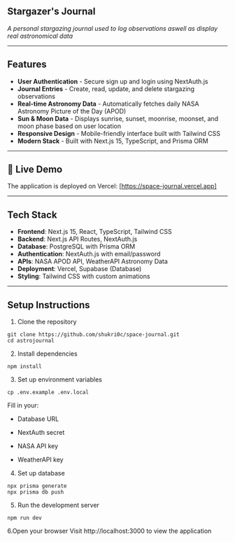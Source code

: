 ## Stargazer's Journal

_A personal stargazing journal used to log observations aswell as display real astronomical data_

---

## Features

- **User Authentication** - Secure sign up and login using NextAuth.js
- **Journal Entries** - Create, read, update, and delete stargazing observations
- **Real-time Astronomy Data** - Automatically fetches daily NASA Astronomy Picture of the Day (APOD)
- **Sun & Moon Data** - Displays sunrise, sunset, moonrise, moonset, and moon phase based on user location
- **Responsive Design** - Mobile-friendly interface built with Tailwind CSS
- **Modern Stack** - Built with Next.js 15, TypeScript, and Prisma ORM
  
---

## 🚀 Live Demo
The application is deployed on Vercel: 
[https://space-journal.vercel.app]

---

## Tech Stack

- **Frontend**: Next.js 15, React, TypeScript, Tailwind CSS
- **Backend**: Next.js API Routes, NextAuth.js
- **Database**: PostgreSQL with Prisma ORM
- **Authentication**: NextAuth.js with email/password
- **APIs**: NASA APOD API, WeatherAPI Astronomy Data
- **Deployment**: Vercel, Supabase (Database)
- **Styling**: Tailwind CSS with custom animations

---

## Setup Instructions

1. Clone the repository

```
git clone https://github.com/shukri0c/space-journal.git
cd astrojournal
```

2. Install dependencies

```
npm install
```

3. Set up environment variables

```
cp .env.example .env.local
```
Fill in your:

- Database URL

- NextAuth secret

- NASA API key

- WeatherAPI key

4. Set up database
```
npx prisma generate
npx prisma db push
```

5. Run the development server
```
npm run dev
```

6.Open your browser
Visit http://localhost:3000 to view the application












